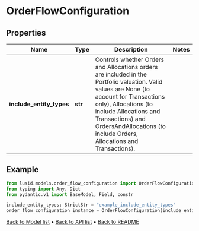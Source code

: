 # OrderFlowConfiguration

## Properties
Name | Type | Description | Notes
------------ | ------------- | ------------- | -------------
**include_entity_types** | **str** | Controls whether Orders and Allocations orders are included in the Portfolio valuation.  Valid values are None (to account for Transactions only), Allocations (to include Allocations and Transactions) and OrdersAndAllocations (to include Orders, Allocations and Transactions). | 
## Example

```python
from lusid.models.order_flow_configuration import OrderFlowConfiguration
from typing import Any, Dict
from pydantic.v1 import BaseModel, Field, constr

include_entity_types: StrictStr = "example_include_entity_types"
order_flow_configuration_instance = OrderFlowConfiguration(include_entity_types=include_entity_types)

```

[Back to Model list](../README.md#documentation-for-models) &#8226; [Back to API list](../README.md#documentation-for-api-endpoints) &#8226; [Back to README](../README.md)

